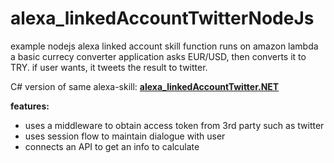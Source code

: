 # alexa_linkedAccountTwitterNodeJs

example nodejs alexa linked account skill function runs on amazon lambda
a basic currecy converter application asks EUR/USD, then converts it to TRY. if user wants, it tweets the result to twitter.

C# version of same alexa-skill: [**alexa_linkedAccountTwitter.NET**](https://github.com/eercanayar/alexa_linkedAccountTwitter.NET)

**features:**
- uses a middleware to obtain access token from 3rd party such as twitter
- uses session flow to maintain dialogue with user
- connects an API to get an info to calculate